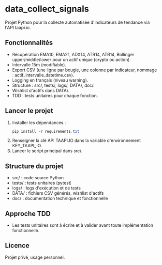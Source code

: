# data_collect_signals

Projet Python pour la collecte automatisée d'indicateurs de tendance via l'API taapi.io.

## Fonctionnalités
- Récupération EMA10, EMA21, ADX14, ATR14, ATR14, Bollinger upper/middle/lower pour un actif unique (crypto ou action).
- Intervalle 15m (modifiable).
- Export CSV (une ligne par bougie, une colonne par indicateur, nommage : actif_intervalle_datetime.csv).
- Logging en français (niveau warning).
- Structure : src/, tests/, logs/, DATA/, doc/.
- Wishlist d'actifs dans DATA/.
- TDD : tests unitaires pour chaque fonction.

## Lancer le projet
1. Installer les dépendances :
   ```powershell
   pip install -r requirements.txt
   ```
2. Renseigner la clé API TAAPI.IO dans la variable d'environnement KEY_TAAPI_IO.
3. Lancer le script principal dans src/.

## Structure du projet
- src/ : code source Python
- tests/ : tests unitaires (pytest)
- logs/ : logs d'exécution et de tests
- DATA/ : fichiers CSV générés, wishlist d'actifs
- doc/ : documentation technique et fonctionnelle

## Approche TDD
- Les tests unitaires sont à écrire et à valider avant toute implémentation fonctionnelle.

## Licence
Projet privé, usage personnel.
